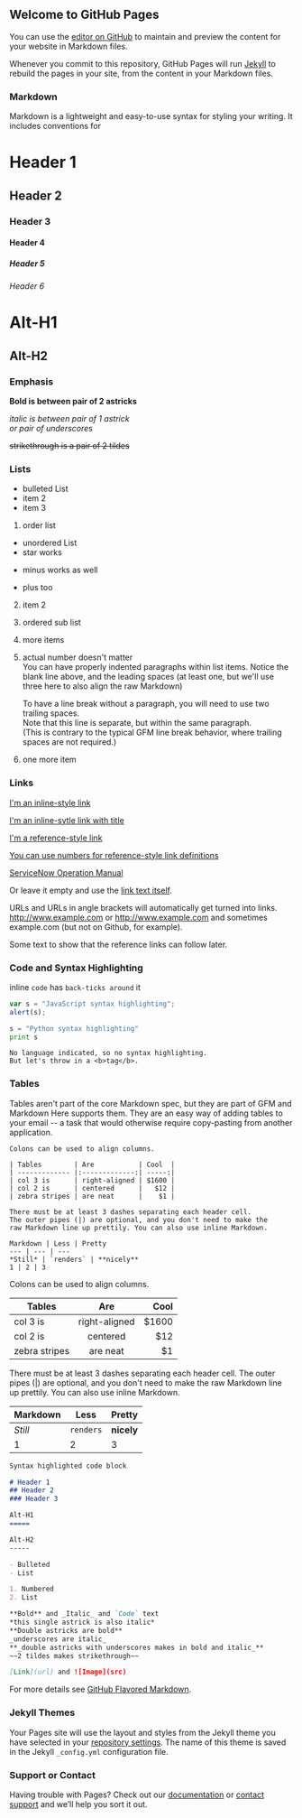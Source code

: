 ## Welcome to GitHub Pages

You can use the [editor on GitHub](https://github.com/lavleshgarg/lavleshgarg.github.io/edit/master/index.md) to maintain and preview the content for your website in Markdown files.

Whenever you commit to this repository, GitHub Pages will run [Jekyll](https://jekyllrb.com/) to rebuild the pages in your site, from the content in your Markdown files.

### Markdown

Markdown is a lightweight and easy-to-use syntax for styling your writing. It includes conventions for

# Header 1
## Header 2
### Header 3
#### Header 4
##### Header 5
###### Header 6

Alt-H1
==
Alt-H2
------

### Emphasis

**Bold is between pair of 2 astricks**  

*italic is between pair of 1 astrick*  
_or pair of underscores_

~~strikethrough is a pair of 2 tildes~~


### Lists

- bulleted List
- item 2
- item 3


1. order list
  * unordered List
  * star works
  - minus works as well
  + plus too
2. item 2
  1. ordered sub list
  2. more items
4. actual number doesn't matter  
   You can have properly indented paragraphs within list items. Notice the blank line above, and the leading spaces (at least one, but we'll use three here to also align the raw Markdown)  

   To have a line break without a paragraph, you will need to use two trailing spaces.  
   Note that this line is separate, but within the same paragraph.  
   (This is contrary to the typical GFM line break behavior, where trailing spaces are not required.)
5. one more item   

### Links

[I'm an inline-style link](https://www.google.com)

[I'm an inline-sytle link with title](https://www.google.com "Google's Homepage")

[I'm a reference-style link][Arbitrary case-insensitive reference text]

[You can use numbers for reference-style link definitions][1]

[ServiceNow Operation Manual](../NBSA/servicenow-operation-manual.md)

Or leave it empty and use the [link text itself].

URLs and URLs in angle brackets will automatically get turned into links.
http://www.example.com or <http://www.example.com> and sometimes
example.com (but not on Github, for example).

Some text to show that the reference links can follow later.

[arbitrary case-insensitive reference text]: https://www.mozilla.org
[1]: http://slashdot.org
[link text itself]: http://www.reddit.com

### Code and Syntax Highlighting

inline `code` has `back-ticks around` it

```javascript
var s = "JavaScript syntax highlighting";
alert(s);
```

```python
s = "Python syntax highlighting"
print s
```

```
No language indicated, so no syntax highlighting.
But let's throw in a <b>tag</b>.
```

### Tables

Tables aren't part of the core Markdown spec, but they are part of GFM and Markdown Here supports them. They are an easy way of adding tables to your email -- a task that would otherwise require copy-pasting from another application.
```
Colons can be used to align columns.

| Tables        | Are           | Cool  |
| ------------- |:-------------:| -----:|
| col 3 is      | right-aligned | $1600 |
| col 2 is      | centered      |   $12 |
| zebra stripes | are neat      |    $1 |

There must be at least 3 dashes separating each header cell.
The outer pipes (|) are optional, and you don't need to make the
raw Markdown line up prettily. You can also use inline Markdown.

Markdown | Less | Pretty
--- | --- | ---
*Still* | `renders` | **nicely**
1 | 2 | 3
```

Colons can be used to align columns.

| Tables        | Are           | Cool  |
| ------------- |:-------------:| -----:|
| col 3 is      | right-aligned | $1600 |
| col 2 is      | centered      |   $12 |
| zebra stripes | are neat      |    $1 |

There must be at least 3 dashes separating each header cell.
The outer pipes (|) are optional, and you don't need to make the
raw Markdown line up prettily. You can also use inline Markdown.

Markdown | Less | Pretty
--- | --- | ---
*Still* | `renders` | **nicely**
1 | 2 | 3

```markdown
Syntax highlighted code block

# Header 1
## Header 2
### Header 3

Alt-H1
=====

Alt-H2
-----

- Bulleted
- List

1. Numbered
2. List

**Bold** and _Italic_ and `Code` text
*this single astrick is also italic*
**Double astricks are bold**
_underscores are italic_
**_double astricks with underscores makes in bold and italic_**
~~2 tildes makes strikethrough~~

[Link](url) and ![Image](src)
```

For more details see [GitHub Flavored Markdown](https://guides.github.com/features/mastering-markdown/).

### Jekyll Themes

Your Pages site will use the layout and styles from the Jekyll theme you have selected in your [repository settings](https://github.com/lavleshgarg/lavleshgarg.github.io/settings). The name of this theme is saved in the Jekyll `_config.yml` configuration file.

### Support or Contact

Having trouble with Pages? Check out our [documentation](https://help.github.com/categories/github-pages-basics/) or [contact support](https://github.com/contact) and we’ll help you sort it out.
